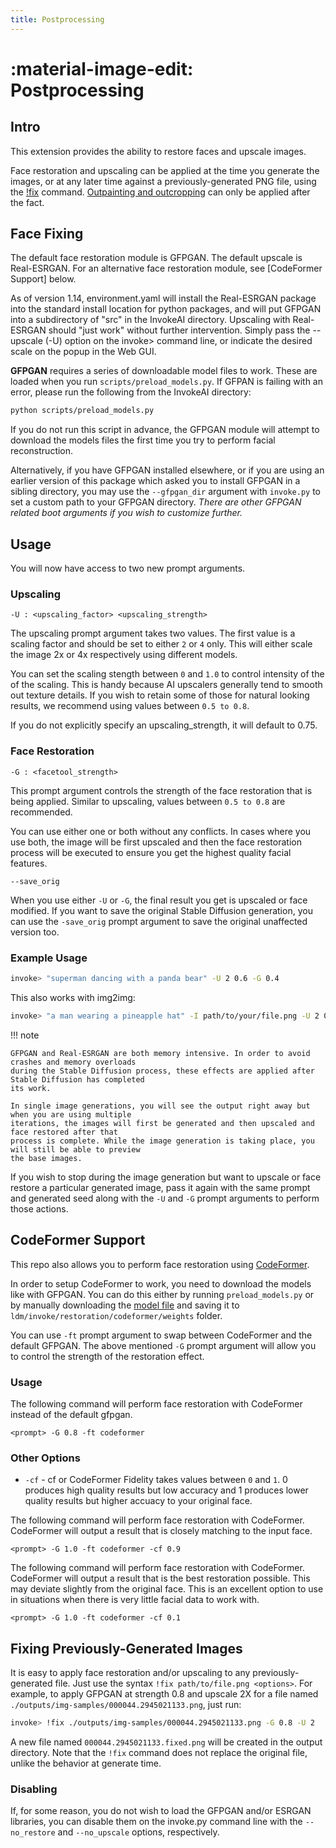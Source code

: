 ```yaml
---
title: Postprocessing
---
```


# :material-image-edit: Postprocessing

## Intro

This extension provides the ability to restore faces and upscale
images.

Face restoration and upscaling can be applied at the time you generate
the images, or at any later time against a previously-generated PNG
file, using the [!fix](#fixing-previously-generated-images)
command. [Outpainting and outcropping](OUTPAINTING.md) can only be
applied after the fact.

## Face Fixing

The default face restoration module is GFPGAN. The default upscale is
Real-ESRGAN. For an alternative face restoration module, see [CodeFormer
Support] below.

As of version 1.14, environment.yaml will install the Real-ESRGAN
package into the standard install location for python packages, and
will put GFPGAN into a subdirectory of "src" in the InvokeAI
directory. Upscaling with Real-ESRGAN should "just work" without
further intervention. Simply pass the --upscale (-U) option on the
invoke> command line, or indicate the desired scale on the popup in
the Web GUI.

**GFPGAN** requires a series of downloadable model files to
work. These are loaded when you run `scripts/preload_models.py`. If
GFPAN is failing with an error, please run the following from the
InvokeAI directory:

```bash
python scripts/preload_models.py
```

If you do not run this script in advance, the GFPGAN module will attempt
to download the models files the first time you try to perform facial
reconstruction.

Alternatively, if you have GFPGAN installed elsewhere, or if you are
using an earlier version of this package which asked you to install
GFPGAN in a sibling directory, you may use the `--gfpgan_dir` argument
with `invoke.py` to set a custom path to your GFPGAN directory. _There
are other GFPGAN related boot arguments if you wish to customize
further._

## Usage

You will now have access to two new prompt arguments.

### Upscaling

`-U : <upscaling_factor> <upscaling_strength>`

The upscaling prompt argument takes two values. The first value is a scaling
factor and should be set to either `2` or `4` only. This will either scale the
image 2x or 4x respectively using different models.

You can set the scaling stength between `0` and `1.0` to control intensity of
the of the scaling. This is handy because AI upscalers generally tend to smooth
out texture details. If you wish to retain some of those for natural looking
results, we recommend using values between `0.5 to 0.8`.

If you do not explicitly specify an upscaling_strength, it will default to 0.75.

### Face Restoration

`-G : <facetool_strength>`

This prompt argument controls the strength of the face restoration that is being
applied. Similar to upscaling, values between `0.5 to 0.8` are recommended.

You can use either one or both without any conflicts. In cases where you use
both, the image will be first upscaled and then the face restoration process
will be executed to ensure you get the highest quality facial features.

`--save_orig`

When you use either `-U` or `-G`, the final result you get is upscaled or face
modified. If you want to save the original Stable Diffusion generation, you can
use the `-save_orig` prompt argument to save the original unaffected version
too.

### Example Usage

```bash
invoke> "superman dancing with a panda bear" -U 2 0.6 -G 0.4
```

This also works with img2img:

```bash
invoke> "a man wearing a pineapple hat" -I path/to/your/file.png -U 2 0.5 -G 0.6
```

!!! note

    GFPGAN and Real-ESRGAN are both memory intensive. In order to avoid crashes and memory overloads
    during the Stable Diffusion process, these effects are applied after Stable Diffusion has completed
    its work.

    In single image generations, you will see the output right away but when you are using multiple
    iterations, the images will first be generated and then upscaled and face restored after that
    process is complete. While the image generation is taking place, you will still be able to preview
    the base images.

If you wish to stop during the image generation but want to upscale or face
restore a particular generated image, pass it again with the same prompt and
generated seed along with the `-U` and `-G` prompt arguments to perform those
actions.

## CodeFormer Support

This repo also allows you to perform face restoration using
[CodeFormer](https://github.com/sczhou/CodeFormer).

In order to setup CodeFormer to work, you need to download the models
like with GFPGAN. You can do this either by running
`preload_models.py` or by manually downloading the [model
file](https://github.com/sczhou/CodeFormer/releases/download/v0.1.0/codeformer.pth)
and saving it to `ldm/invoke/restoration/codeformer/weights` folder.

You can use `-ft` prompt argument to swap between CodeFormer and the
default GFPGAN. The above mentioned `-G` prompt argument will allow
you to control the strength of the restoration effect.

### Usage

The following command will perform face restoration with CodeFormer instead of
the default gfpgan.

`<prompt> -G 0.8 -ft codeformer`

### Other Options

- `-cf` - cf or CodeFormer Fidelity takes values between `0` and `1`. 0 produces
  high quality results but low accuracy and 1 produces lower quality results but
  higher accuacy to your original face.

The following command will perform face restoration with CodeFormer. CodeFormer
will output a result that is closely matching to the input face.

`<prompt> -G 1.0 -ft codeformer -cf 0.9`

The following command will perform face restoration with CodeFormer. CodeFormer
will output a result that is the best restoration possible. This may deviate
slightly from the original face. This is an excellent option to use in
situations when there is very little facial data to work with.

`<prompt> -G 1.0 -ft codeformer -cf 0.1`

## Fixing Previously-Generated Images

It is easy to apply face restoration and/or upscaling to any
previously-generated file. Just use the syntax `!fix path/to/file.png
<options>`. For example, to apply GFPGAN at strength 0.8 and upscale
2X for a file named `./outputs/img-samples/000044.2945021133.png`,
just run:

```bash
invoke> !fix ./outputs/img-samples/000044.2945021133.png -G 0.8 -U 2
```

A new file named `000044.2945021133.fixed.png` will be created in the output
directory. Note that the `!fix` command does not replace the original file,
unlike the behavior at generate time.

### Disabling

If, for some reason, you do not wish to load the GFPGAN and/or ESRGAN libraries,
you can disable them on the invoke.py command line with the `--no_restore` and
`--no_upscale` options, respectively.
